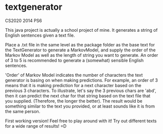 textgenerator
=============

CS2020 2014 PS6

This java project is actually a school project of mine. It generates a string of English sentences given a text file.

Place a .txt file in the same level as the package folder as the base text for the TextGenerator to generate a MarkovModel, and supply the order of the Markov Model as well as the length of string you want to generate. An order of 3 to 5 is recommended to generate a (somewhat) sensible English sentences.

'Order' of Markov Model indicates the number of characters the text generator is basing on when making predictions. For example, an order of 3 means that it is making prediction for a next character based on the previous 3 characters. To illustrate, let's say the 3 previous chars are 'abd', then it can predict the next char for that string based on the text file that you supplied. (Therefore, the longer the better). The result would be something similar to the text you provided, or at least sounds like it is from the same person.

First working version! Feel free to play around with it! Try out different texts for a wide range of results! =D